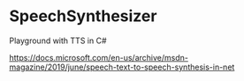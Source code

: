 # SpeechSynthesizer
Playground with TTS in C#


https://docs.microsoft.com/en-us/archive/msdn-magazine/2019/june/speech-text-to-speech-synthesis-in-net

